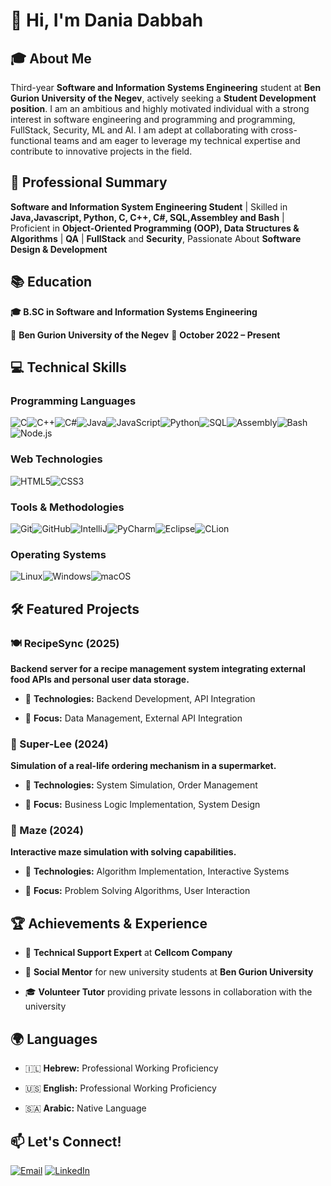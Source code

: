 # 👋 Hi, I'm Dania Dabbah

## 🎓 About Me

Third-year **Software and Information Systems Engineering** student at **Ben Gurion University of the Negev**, actively seeking a **Student Development position**. I am an ambitious and highly motivated individual with a strong interest in software engineering and programming and programming, FullStack, Security, ML and AI. I am adept at collaborating with cross-functional teams and am eager to leverage my technical expertise and contribute to innovative projects in the field.

## 🚀 Professional Summary

**Software and Information System Engineering Student** | Skilled in **Java,Javascript, Python, C, C++, C#, SQL,Assembley and Bash** | Proficient in **Object-Oriented Programming (OOP), Data Structures & Algorithms** | **QA** | **FullStack** and **Security**, Passionate About **Software Design & Development**

## 📚 Education

**🎓 B.SC in Software and Information Systems Engineering**

📍 **Ben Gurion University of the Negev** 📅 **October 2022 – Present**



## 💻 Technical Skills

### Programming Languages

![C](https://img.shields.io/badge/C-00599C?style=for-the-badge&logo=c&logoColor=white)![C++](https://img.shields.io/badge/C%2B%2B-00599C?style=for-the-badge&logo=c%2B%2B&logoColor=white)![C#](https://img.shields.io/badge/C%23-239120?style=for-the-badge&logo=c-sharp&logoColor=white)![Java](https://img.shields.io/badge/Java-ED8B00?style=for-the-badge&logo=java&logoColor=white)![JavaScript](https://img.shields.io/badge/JavaScript-F7DF1E?style=for-the-badge&logo=javascript&logoColor=black)![Python](https://img.shields.io/badge/Python-3776AB?style=for-the-badge&logo=python&logoColor=white)![SQL](https://img.shields.io/badge/SQL-4479A1?style=for-the-badge&logo=mysql&logoColor=white)![Assembly](https://img.shields.io/badge/Assembly-654FF0?style=for-the-badge&logo=assemblyscript&logoColor=white)![Bash](https://img.shields.io/badge/Bash-4EAA25?style=for-the-badge&logo=gnu-bash&logoColor=white)![Node.js](https://img.shields.io/badge/Node.js-339933?style=for-the-badge&logo=node.js&logoColor=white)

### Web Technologies

![HTML5](https://img.shields.io/badge/HTML5-E34F26?style=for-the-badge&logo=html5&logoColor=white)![CSS3](https://img.shields.io/badge/CSS3-1572B6?style=for-the-badge&logo=css3&logoColor=white)

### Tools & Methodologies

![Git](https://img.shields.io/badge/Git-F05032?style=for-the-badge&logo=git&logoColor=white)![GitHub](https://img.shields.io/badge/GitHub-181717?style=for-the-badge&logo=github&logoColor=white)![IntelliJ](https://img.shields.io/badge/IntelliJ_IDEA-000000?style=for-the-badge&logo=intellij-idea&logoColor=white)![PyCharm](https://img.shields.io/badge/PyCharm-000000?style=for-the-badge&logo=pycharm&logoColor=white)![Eclipse](https://img.shields.io/badge/Eclipse-2C2255?style=for-the-badge&logo=eclipse&logoColor=white)![CLion](https://img.shields.io/badge/CLion-000000?style=for-the-badge&logo=clion&logoColor=white)

### Operating Systems

![Linux](https://img.shields.io/badge/Linux-FCC624?style=for-the-badge&logo=linux&logoColor=black)![Windows](https://img.shields.io/badge/Windows-0078D6?style=for-the-badge&logo=windows&logoColor=white)![macOS](https://img.shields.io/badge/macOS-000000?style=for-the-badge&logo=apple&logoColor=white)
## 🛠️ Featured Projects

### 🍽️ RecipeSync (2025)

**Backend server for a recipe management system integrating external food APIs and personal user data storage.**

- 🔧 **Technologies:** Backend Development, API Integration

- 🎯 **Focus:** Data Management, External API Integration

### 🛒 Super-Lee (2024)

**Simulation of a real-life ordering mechanism in a supermarket.**

- 🔧 **Technologies:** System Simulation, Order Management

- 🎯 **Focus:** Business Logic Implementation, System Design

### 🧩 Maze (2024)

**Interactive maze simulation with solving capabilities.**

- 🔧 **Technologies:** Algorithm Implementation, Interactive Systems

- 🎯 **Focus:** Problem Solving Algorithms, User Interaction

## 🏆 Achievements & Experience

- 💼 **Technical Support Expert** at **Cellcom Company**

- 👥 **Social Mentor** for new university students at **Ben Gurion University**

- 🎓 **Volunteer Tutor** providing private lessons in collaboration with the university

## 🌍 Languages

- 🇮🇱 **Hebrew:** Professional Working Proficiency

- 🇺🇸 **English:** Professional Working Proficiency

- 🇸🇦 **Arabic:** Native Language

## 📫 Let's Connect!

[![Email](https://img.shields.io/badge/Email-D14836?style=for-the-badge&logo=gmail&logoColor=white)](mailto:dabbahdania25@gmail.com)
[![LinkedIn](https://img.shields.io/badge/LinkedIn-0077B5?style=for-the-badge&logo=linkedin&logoColor=white)](https://linkedin.com/in/dania-dabbah)





